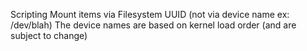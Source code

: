 Scripting
  Mount items via Filesystem UUID (not via device name ex: /dev/blah)
    The device names are based on kernel load order (and are subject to change)